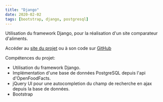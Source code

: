```yaml
---
title: "Django"
date: 2020-02-02
tags: [bootstrap, django, postgresql]
---
```

Utilisation du framework Django, pour la réalisation d'un site comparateur d'aliments.

Accéder au [site du projet](https://purbeurre-food.herokuapp.com/) ou à son code sur [GitHub](https://github.com/MassDo/purbeurre)

Compétences du projet:

* Utilisation du framework Django.
* Implémentation d'une base de données PostgreSQL depuis l'api d'OpenFoodFacts.
* jQuery UI pour une autocompletion du champ de recherche en ajax depuis la base de données.
* Bootstrap